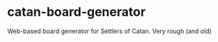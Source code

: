 catan-board-generator
=====================

Web-based board generator for Settlers of Catan.  Very rough (and old)
